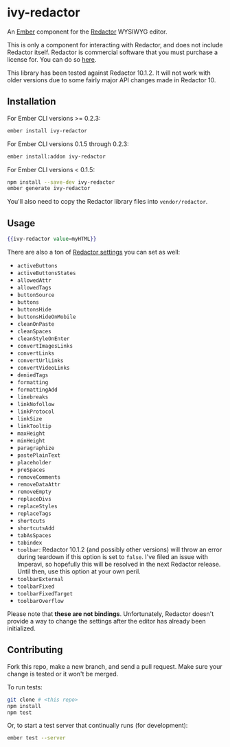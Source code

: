 # ivy-redactor

An [Ember](http://emberjs.com) component for the
[Redactor](http://imperavi.com/redactor/) WYSIWYG editor.

This is only a component for interacting with Redactor, and does not include
Redactor itself. Redactor is commercial software that you must purchase
a license for. You can do so [here](http://imperavi.com/redactor/download/).

This library has been tested against Redactor 10.1.2. It will not work with
older versions due to some fairly major API changes made in Redactor 10.

## Installation

For Ember CLI versions >= 0.2.3:

```sh
ember install ivy-redactor
```

For Ember CLI versions 0.1.5 through 0.2.3:

```sh
ember install:addon ivy-redactor
```

For Ember CLI versions < 0.1.5:

```sh
npm install --save-dev ivy-redactor
ember generate ivy-redactor
```

You'll also need to copy the Redactor library files into `vendor/redactor`.

## Usage

```handlebars
{{ivy-redactor value=myHTML}}
```

There are also a ton of
[Redactor settings](http://imperavi.com/redactor/docs/settings/) you can set as
well:

  * `activeButtons`
  * `activeButtonsStates`
  * `allowedAttr`
  * `allowedTags`
  * `buttonSource`
  * `buttons`
  * `buttonsHide`
  * `buttonsHideOnMobile`
  * `cleanOnPaste`
  * `cleanSpaces`
  * `cleanStyleOnEnter`
  * `convertImagesLinks`
  * `convertLinks`
  * `convertUrlLinks`
  * `convertVideoLinks`
  * `deniedTags`
  * `formatting`
  * `formattingAdd`
  * `linebreaks`
  * `linkNofollow`
  * `linkProtocol`
  * `linkSize`
  * `linkTooltip`
  * `maxHeight`
  * `minHeight`
  * `paragraphize`
  * `pastePlainText`
  * `placeholder`
  * `preSpaces`
  * `removeComments`
  * `removeDataAttr`
  * `removeEmpty`
  * `replaceDivs`
  * `replaceStyles`
  * `replaceTags`
  * `shortcuts`
  * `shortcutsAdd`
  * `tabAsSpaces`
  * `tabindex`
  * `toolbar`: Redactor 10.1.2 (and possibly other versions) will throw an
    error during teardown if this option is set to `false`. I've filed an issue
    with Imperavi, so hopefully this will be resolved in the next Redactor
    release. Until then, use this option at your own peril.
  * `toolbarExternal`
  * `toolbarFixed`
  * `toolbarFixedTarget`
  * `toolbarOverflow`

Please note that **these are not bindings**. Unfortunately, Redactor doesn't
provide a way to change the settings after the editor has already been
initialized.

## Contributing

Fork this repo, make a new branch, and send a pull request. Make sure your
change is tested or it won't be merged.

To run tests:

```sh
git clone # <this repo>
npm install
npm test
```

Or, to start a test server that continually runs (for development):

```sh
ember test --server
```
